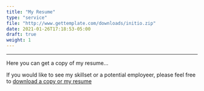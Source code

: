 ```yaml
---
title: "My Resume"
type: "service"
file: "http://www.gettemplate.com/downloads/initio.zip" 
date: 2021-01-26T17:18:53-05:00
draft: true
weight: 1
---
```


---

Here you can get a copy of my resume...

<!--more-->

If you would like to see my skillset or a potential employeer, please feel free to [download a copy or my resume](/files/Brandon_McBride_Resume.pdf)


